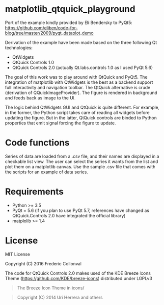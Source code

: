 # matplotlib_qtquick_playground
Port of the example kindly provided by Eli Bendersky to PyQt5:
https://github.com/eliben/code-for-blog/tree/master/2009/pyqt_dataplot_demo

Derivation of the example have been made based on the three following Qt technologies:
- QtWidgets
- QtQuick Controls 1.0
- QtQuick Controls 2.0 (actually Qt.labs.controls 1.0 as I used PyQt 5.6)

The goal of this work was to play around with QtQuick and PyQt5. The integration of matplotlib with QtWidgets is the best
as a backend support full interactivity and navigation toolbar. The QtQuick alternative is crude (derivation of 
QQuickImageProvider). The figure is rendered in background and feeds back as image to the UI.

The logic behind QtWidgets GUI and QtQuick is quite different. For example, in the former, the Python script takes care of
reading all widgets before updating the figure. But in the latter, QtQuick controls are binded to Python properties that 
emit signal forcing the figure to update.

Code functions
==============

Series of data are loaded from a .csv file, and their names are
displayed in a checkable list view. The user can select the series
it wants from the list and plot them on a matplotlib canvas.
Use the sample .csv file that comes with the scripts for an example
of data series.

Requirements
============

* Python >= 3.5
* PyQt = 5.6 (if you plan to use PyQt 5.7, references have changed as QtQuick.Controls 2.0 have integrated the official library)
* matplolib >= 1.4

License
=======

MIT License

Copyright (C) 2016 Frederic Collonval

The code for QtQuick Controls 2.0 makes used of the KDE Breeze Icons Theme (https://github.com/KDE/breeze-icons) distributed under LGPLv3

> The Breeze Icon Theme in icons/

> Copyright (C) 2014 Uri Herrera and others
